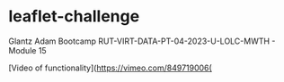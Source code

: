 # leaflet-challenge
Glantz Adam Bootcamp RUT-VIRT-DATA-PT-04-2023-U-LOLC-MWTH - Module 15

[Video of functionality](https://vimeo.com/849719006(
